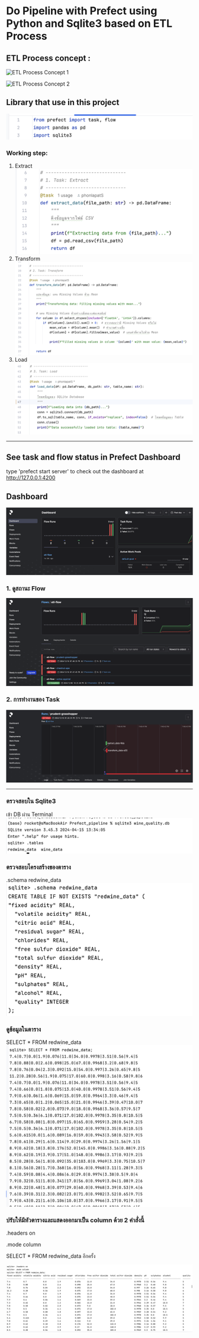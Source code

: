 # Do Pipeline with Prefect using Python and Sqlite3 based on ETL Process
## ETL Process concept : 

![ETL Process Concept 1](https://github.com/user-attachments/assets/90c963ca-7216-4392-b76c-6607d354ea23)

![ETL Process Concept 2](https://github.com/user-attachments/assets/57886215-0b1f-4611-8bd5-b7d5679805b0)

## Library that use in this project
![Library that used in this project](images/library.png)

### Working step:
1. Extract
   ![Extract step](images/extract.png)
2. Transform
   ![Transform step](images/transform.png)
3. Load
   ![Load step](images/load.png)

---

## See task and flow status in Prefect Dashboard
type 'prefect start server' to check out the dashboard at http://127.0.0.1:4200

## Dashboard
![Prefect Dashboard](images/Dashboard.png)

### 1. ดูสถานะ Flow
![ภาพ Flow Overview](images/flow_overview.png)

### 2. การทำงานของ Task
![ภาพ Task Details](images/Task.png)

---

### ตรวจสอบใน Sqlite3
เข้า DB ผ่าน Terminal
![Use database](images/use_winedata_db.png)

### ตรวจสอบโครงสร้างของตาราง
.schema redwine_data
![See table structure](images/table_structure.png)

### ดูข้อมูลในตาราง
SELECT * FROM redwine_data
![See table data](images/see_data.png)

### ปรับให้มีหัวตารางและแสดงออกมาเป็น column ด้วย 2 คำสั่งนี้

.headers on

.mode column

SELECT * FROM redwine_data อีกครั้ง

![Justify Table](images/justify_table.png)
  


